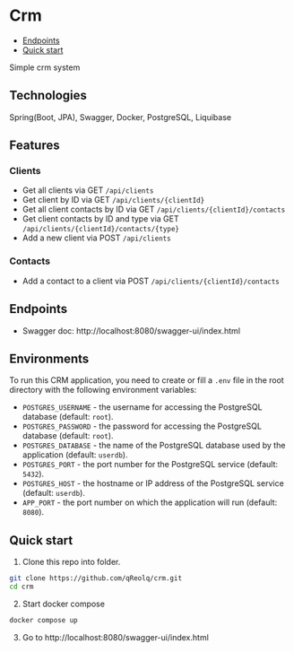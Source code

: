 # Crm

* [Endpoints](#endpoints)
* [Quick start](#quick-start)

Simple crm system

## Technologies
Spring(Boot, JPA), Swagger, Docker, PostgreSQL, Liquibase

## Features

### Clients
  * Get all clients via GET `/api/clients`  
  * Get client by ID via GET `/api/clients/{clientId}`  
  * Get all client contacts by ID via GET `/api/clients/{clientId}/contacts`  
  * Get client contacts by ID and type via GET `/api/clients/{clientId}/contacts/{type}`  
  * Add a new client via POST `/api/clients`  

### Contacts
  * Add a contact to a client via POST `/api/clients/{clientId}/contacts`  

## Endpoints
  * Swagger doc: http://localhost:8080/swagger-ui/index.html

## Environments

To run this CRM application, you need to create or fill a `.env` file in the root directory with the following environment variables:

- `POSTGRES_USERNAME` - the username for accessing the PostgreSQL database (default: `root`).
- `POSTGRES_PASSWORD` - the password for accessing the PostgreSQL database (default: `root`).
- `POSTGRES_DATABASE` - the name of the PostgreSQL database used by the application (default: `userdb`).
- `POSTGRES_PORT` - the port number for the PostgreSQL service (default: `5432`).
- `POSTGRES_HOST` - the hostname or IP address of the PostgreSQL service (default: `userdb`).
- `APP_PORT` - the port number on which the application will run (default: `8080`).

## Quick start
1. Clone this repo into folder.

```Bash
git clone https://github.com/qReolq/crm.git
cd crm
```
2. Start docker compose

```Bash
docker compose up
```
3. Go to http://localhost:8080/swagger-ui/index.html
